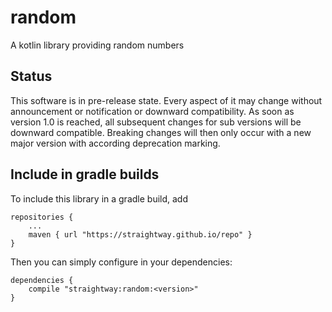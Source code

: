 # random

A kotlin library providing random numbers

## Status

This software is in pre-release state. Every aspect of it may change without announcement or notification or downward
compatibility. As soon as version 1.0 is reached, all subsequent changes for sub
versions will be downward compatible. Breaking changes will then only occur with a new major version with according deprecation marking.

## Include in gradle builds

To include this library in a gradle build, add

    repositories {
        ...
        maven { url "https://straightway.github.io/repo" }
    }

Then you can simply configure in your dependencies:

    dependencies {
        compile "straightway:random:<version>"
    }

